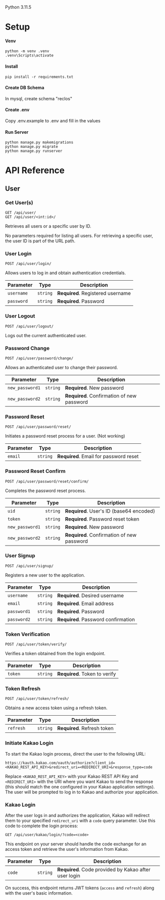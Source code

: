 Python 3.11.5

# Setup

#### Venv
```
python -m venv .venv
.venv\Scripts\activate
```

#### Install
```
pip install -r requirements.txt
```

#### Create DB Schema
In mysql, create schema "reclos"

#### Create .env
Copy .env.example to .env and fill in the values

#### Run Server
```
python manage.py makemigrations
python manage.py migrate
python manage.py runserver
```

# API Reference

## User

### Get User(s)

```http
GET /api/user/
GET /api/user/<int:id>/
```

Retrieves all users or a specific user by ID.

No parameters required for listing all users. For retrieving a specific user, the user ID is part of the URL path.

### User Login

```http
POST /api/user/login/
```

Allows users to log in and obtain authentication credentials.

| Parameter  | Type     | Description                      |
|------------|----------|----------------------------------|
| `username` | `string` | **Required**. Registered username |
| `password` | `string` | **Required**. Password           |

### User Logout

```http
POST /api/user/logout/
```

Logs out the current authenticated user.

### Password Change

```http
POST /api/user/password/change/
```

Allows an authenticated user to change their password.

| Parameter       | Type     | Description                        |
|-----------------|----------|------------------------------------|
| `new_password1` | `string` | **Required**. New password         |
| `new_password2` | `string` | **Required**. Confirmation of new password |

### Password Reset

```http
POST /api/user/password/reset/
```

Initiates a password reset process for a user. (Not working)

| Parameter  | Type     | Description                           |
|------------|----------|---------------------------------------|
| `email`    | `string` | **Required**. Email for password reset |

### Password Reset Confirm

```http
POST /api/user/password/reset/confirm/
```

Completes the password reset process.

| Parameter        | Type     | Description                          |
|------------------|----------|--------------------------------------|
| `uid`            | `string` | **Required**. User's ID (base64 encoded) |
| `token`          | `string` | **Required**. Password reset token   |
| `new_password1`  | `string` | **Required**. New password           |
| `new_password2`  | `string` | **Required**. Confirmation of new password |

### User Signup

```http
POST /api/user/signup/
```

Registers a new user to the application.

| Parameter   | Type     | Description                    |
|-------------|----------|--------------------------------|
| `username`  | `string` | **Required**. Desired username |
| `email`     | `string` | **Required**. Email address    |
| `password1` | `string` | **Required**. Password         |
| `password2` | `string` | **Required**. Password confirmation |

### Token Verification

```http
POST /api/user/token/verify/
```

Verifies a token obtained from the login endpoint.

| Parameter | Type     | Description                  |
|-----------|----------|------------------------------|
| `token`   | `string` | **Required**. Token to verify |

### Token Refresh

```http
POST /api/user/token/refresh/
```

Obtains a new access token using a refresh token.

| Parameter | Type     | Description                    |
|-----------|----------|--------------------------------|
| `refresh` | `string` | **Required**. Refresh token    |


### Initiate Kakao Login

To start the Kakao login process, direct the user to the following URL:

```url
https://kauth.kakao.com/oauth/authorize?client_id=<KAKAO_REST_API_KEY>&redirect_uri=<REDIRECT_URI>&response_type=code
```

Replace `<KAKAO_REST_API_KEY>` with your Kakao REST API Key and `<REDIRECT_URI>` with the URI where you want Kakao to send the response (this should match the one configured in your Kakao application settings). The user will be prompted to log in to Kakao and authorize your application.

### Kakao Login

After the user logs in and authorizes the application, Kakao will redirect them to your specified `redirect_uri` with a `code` query parameter. Use this code to complete the login process:

```http
GET /api/user/kakao/login/?code=<code>
```

This endpoint on your server should handle the code exchange for an access token and retrieve the user's information from Kakao.

| Parameter | Type     | Description                                  |
|-----------|----------|----------------------------------------------|
| `code`    | `string` | **Required**. Code provided by Kakao after user login |

On success, this endpoint returns JWT tokens (`access` and `refresh`) along with the user's basic information.

